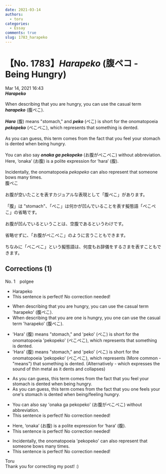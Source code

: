 ```yaml
---
date: 2021-03-14
authors:
  - toru
categories:
  - Essay
comments: true
slug: 1783_harapeko
---
```


# 【No. 1783】<strong><em>Harapeko</strong></em> (腹ペコ - Being Hungry)
<div class="date">Mar 14, 2021 16:43</div>
<div id="post"><div id="body_show_ori">
<strong><em>Harapeko</strong></em><br/><br/>When describing that you are hungry, you can use the casual term <strong><em>harapeko</em></strong> (腹ぺこ).<br/><br/><strong><em>Hara</em></strong> (腹) means "stomach," and <strong><em>peko</em></strong> (ぺこ) is short for the onomatopoeia <strong><em>pekopeko</em></strong> (ぺこぺこ), which represents that something is dented.<br/><br/>As you can guess, this term comes from the fact that you feel your stomach is dented when being hungry.<br/><br/>You can also say <strong><em>onaka ga pekopeko</em></strong> (お腹がぺこぺこ) without abbreviation. Here, ‘onaka’ (お腹) is a polite expression for ‘hara’ (腹).<br/><br/>Incidentally, the onomatopoeia <em>pekopeko</em> can also represent that someone bows many times.
</div></div>

<!-- more -->

<div id="post_ja"><div id="body_show_mo">
腹ぺこ<br/><br/>お腹が空いたことを表すカジュアルな表現として「腹ぺこ」があります。<br/><br/>「腹」は "stomach"、「ぺこ」は何かが凹んでいることを表す擬態語「ぺこぺこ」の省略です。<br/><br/>お腹が凹んでいるということは、空腹であるというわけです。<br/><br/>省略せずに、「お腹がぺこぺこ」のように言うこともできます。<br/><br/>ちなみに「ぺこぺこ」という擬態語は、何度もお辞儀をするさまを表すこともできます。
</div></div>

## Corrections (1)
<div id="block"><div class="first_name"> No. 1　<span class="just_name">polgee</span></div><div id="block2">
<ul class="correction_field">
<li class="incorrect">Harapeko</li>
<li class="corrected perfect">This sentence is perfect! No correction needed!</li>
</ul>
<ul class="correction_field">
<li class="incorrect">When describing that you are hungry, you can use the casual term 'harapeko' (腹ぺこ).</li>
<li class="corrected correct">
When describing that <span class="sline">you are </span><span class="f_red">one is</span> hungry, <span class="sline">you</span> <span class="f_red">one</span> can use the casual term 'harapeko' (腹ぺこ).
</li>
</ul>
<ul class="correction_field">
<li class="incorrect">'Hara' (腹) means "stomach," and 'peko' (ぺこ) is short for the onomatopoeia 'pekopeko' (ぺこぺこ), which represents that something is dented.</li>
<li class="corrected correct">
'Hara' (腹) means "stomach," and 'peko' (ぺこ) is short for the onomatopoeia 'pekopeko' (ぺこぺこ), which represents (More common - "means") that something is dented. (Alternatively - which expresses the sound of thin metal as it dents and collapses)
</li>
</ul>
<ul class="correction_field">
<li class="incorrect">As you can guess, this term comes from the fact that you feel your stomach is dented when being hungry.</li>
<li class="corrected correct">
As you can guess, this term comes from the fact that <span class="sline">you</span> <span class="f_red">one </span>feel<span class="f_red">s</span> <span class="sline">your </span><span class="f_red">one's</span> stomach is dented when being/feeling hungry.
</li>
</ul>
<ul class="correction_field">
<li class="incorrect">You can also say 'onaka ga pekopeko' (お腹がぺこぺこ) without abbreviation.</li>
<li class="corrected perfect">This sentence is perfect! No correction needed!</li>
</ul>
<ul class="correction_field">
<li class="incorrect">Here, ‘onaka’ (お腹) is a polite expression for ‘hara’ (腹).</li>
<li class="corrected perfect">This sentence is perfect! No correction needed!</li>
</ul>
<ul class="correction_field">
<li class="incorrect">Incidentally, the onomatopoeia 'pekopeko' can also represent that someone bows many times.</li>
<li class="corrected perfect">This sentence is perfect! No correction needed!</li>
</ul>
</div><div class="name"><span class="just_name">Toru</span><br>
Thank you for correcting my post! :)
</div>
</div>
